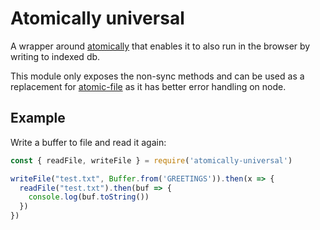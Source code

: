 # Atomically universal

A wrapper around
[atomically](https://github.com/fabiospampinato/atomically) that
enables it to also run in the browser by writing to indexed db.

This module only exposes the non-sync methods and can be used as a
replacement for [atomic-file](https://github.com/flumedb/atomic-file)
as it has better error handling on node.

## Example

Write a buffer to file and read it again:

```js
const { readFile, writeFile } = require('atomically-universal')

writeFile("test.txt", Buffer.from('GREETINGS')).then(x => {
  readFile("test.txt").then(buf => {
    console.log(buf.toString())
  })
})
```

